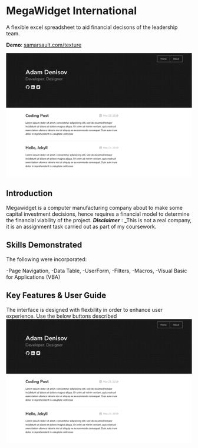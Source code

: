 # MegaWidget International

A flexible excel spreadsheet to aid financial decisons of the leadership team.

**Demo**: [samarsault.com/texture](https://samarsault.com/texture)

![texture theme preview](/screen1.png)


## Introduction

Megawidget is a computer manufacturing company about to make some capital investment decisions, hence requires a financial model to determine the financial viability of the project.
**_Disclaimer_** : _This is not a real company, it is an assignment task carried out as part of my coursework. 

## Skills Demonstrated
The following were incorporated:

-Page Navigation,
-Data Table,
-UserForm,
-Filters,
-Macros,
-Visual Basic for Applications (VBA)

## Key Features & User Guide
The interface is designed with flexbility in order to enhance user experience. Use the below buttons described
![texture theme preview](/screen1.png)


